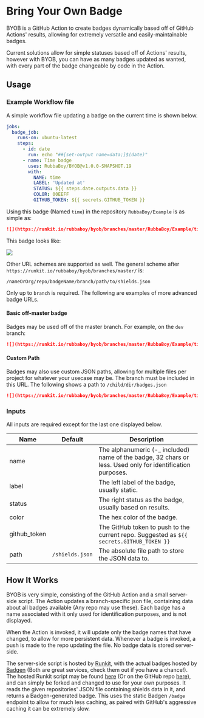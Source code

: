 # Bring Your Own Badge

BYOB is a GitHub Action to create badges dynamically based off of GitHub Actions' results, allowing for extremely versatile and easily-maintainable badges.

Current solutions allow for simple statuses based off of Actions' results, however with BYOB, you can have as many badges updated as wanted, with every part of the badge changeable by code in the Action.

## Usage

### Example Workflow file

A simple workflow file updating a badge on the current time is shown below.

```yaml
jobs:
  badge_job:
    runs-on: ubuntu-latest
    steps:
      - id: date
        run: echo "##[set-output name=data;]$(date)"
      - name: Time badge
        uses: RubbaBoy/BYOB@v1.0.0-SNAPSHOT.19
        with:
          NAME: time
          LABEL: 'Updated at'
          STATUS: ${{ steps.date.outputs.data }}
          COLOR: 00EEFF
          GITHUB_TOKEN: ${{ secrets.GITHUB_TOKEN }}
```

Using this badge (Named `time`) in the repository `RubbaBoy/Example` is as simple as:

```markdown
![](https://runkit.io/rubbaboy/byob/branches/master/RubbaBoy/Example/time)
```

This badge looks like:

![](https://runkit.io/rubbaboy/byob/branches/master/RubbaBoy/BYOBTest/time)

Other URL schemes are supported as well. The general scheme after `https://runkit.io/rubbaboy/byob/branches/master/` is:

```
/nameOrOrg/repo/badgeName/branch/path/to/shields.json
```

Only up to `branch` is required. The following are examples of more advanced badge URLs.

#### Basic off-master badge

Badges may be used off of the master branch. For example, on the `dev` branch:

```markdown
![](https://runkit.io/rubbaboy/byob/branches/master/RubbaBoy/Example/time/dev)
```

#### Custom Path

Badges may also use custom JSON paths, allowing for multiple files per project for whatever your usecase may be. The branch must be included in this URL. The following shows a path to `/child/dir/badges.json`

```markdown
![](https://runkit.io/rubbaboy/byob/branches/master/RubbaBoy/Example/time/master/child/dir/badges.json)
```



### Inputs

All inputs are required except for the last one displayed below.

| **Name**     | **Default**     | **Description**                                              |
| ------------ | --------------- | ------------------------------------------------------------ |
| name         |                 | The alphanumeric (-_ included) name of the badge, 32 chars or less. Used only for identification purposes. |
| label        |                 | The left label of the badge, usually static.                 |
| status       |                 | The right status as the badge, usually based on results.     |
| color        |                 | The hex color of the badge.                                  |
| github_token |                 | The GitHub token to push to the current repo. Suggested as `${{ secrets.GITHUB_TOKEN }}` |
| path         | `/shields.json` | The absolute file path to store the JSON data to.            |

## How It Works

BYOB is very simple, consisting of the GitHub Action and a small server-side script. The Action updates a branch-specific json file, containing data about all badges available (Any repo may use these). Each badge has a name associated with it only used for identification purposes, and is not displayed.

When the Action is invoked, it will update only the badge names that have changed, to allow for more persistent data. Whenever a badge is invoked, a push is made to the repo updating the file. No badge data is stored server-side.

The server-side script is hosted by [Runkit](https://runkit.com/), with the actual badges hosted by [Badgen](https://badgen.net/) (Both are great services, check them out if you have a chance!). The hosted Runkit script may be found [here](https://runkit.com/rubbaboy/byob) (Or on the GitHub repo [here](https://github.com/RubbaBoy/BYOB/blob/master/index.js)), and can simply be forked and changed to use for your own purposes. It reads the given repositories' JSON file containing shields data in it, and returns a Badgen-generated badge. This uses the static Badgen `/badge`  endpoint to allow for much less caching, as paired with GitHub's aggressive caching it can be extremely slow.


